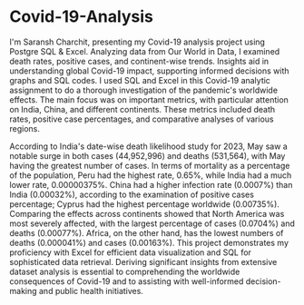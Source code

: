 # Covid-19-Analysis
I'm Saransh Charchit, presenting my Covid-19 analysis project using Postgre SQL & Excel. Analyzing data from Our World in Data, I examined death rates, positive cases, and continent-wise trends. Insights aid in understanding global Covid-19 impact, supporting informed decisions with graphs and SQL codes. I used SQL and Excel in this Covid-19 analytic assignment to do a thorough investigation of the pandemic's worldwide effects. The main focus was on important metrics, with particular attention on India, China, and different continents. These metrics included death rates, positive case percentages, and comparative analyses of various regions.

According to India's date-wise death likelihood study for 2023, May saw a notable surge in both cases (44,952,996) and deaths (531,564), with May having the greatest number of cases. In terms of mortality as a percentage of the population, Peru had the highest rate, 0.65%, while India had a much lower rate, 0.00000375%. China had a higher infection rate (0.0007%) than India (0.00032%), according to the examination of positive cases percentage; Cyprus had the highest percentage worldwide (0.00735%). Comparing the effects across continents showed that North America was most severely affected, with the largest percentage of cases (0.0704%) and deaths (0.00077%). Africa, on the other hand, has the lowest numbers of deaths (0.000041%) and cases (0.00163%). This project demonstrates my proficiency with Excel for efficient data visualization and SQL for sophisticated data retrieval. Deriving significant insights from extensive dataset analysis is essential to comprehending the worldwide consequences of Covid-19 and to assisting with well-informed decision-making and public health initiatives.
